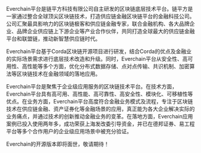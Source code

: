 
Everchain平台是链平方科技有限公司自主研发的区块链底层技术平台。链平方是一家通过整合全球顶尖区块链技术，打造供应链金融区块链平台的金融科技公司。公司汇聚最具影响力的区块链极客和供应链金融专家，联合金融机构、各大品牌企业、品牌企业供应链上下游企业等产业合作伙伴，共同打造全球最大的供应链金融平台和联盟链，推动新智慧供应链时代。

Everchain平台基于Corda区块链开源项目进行研发，结合Corda的优点及金融业的实际场景需求进行底层技术改造和升级。同时，Everchain平台从安全性、高可用性、高性能等多个方面，优化分布式数据存储、点对点传输、共识机制、加密算法等区块链技术在金融领域的落地应用。

Everchain平台是聚焦于企业级应用服务的区块链技术平台。在技术方面，Everchain平台具有高可用、高性能、高可靠性、高安全性、模块化、可移植性等优点。在业务方面，Everchain平台高度符合金融业务模式及流程，专注于区块链技术在供应链金融、资产证券化等金融场景的应用，真正能为各大企业解决实际的业务痛点，并通过技术的创新推动金融业务的变革。在落地方面，Everchain应用案例已投入使用两年多，成功荣获上海发改委引导资金，并已在德邦证券、易工程平台等多个合作用户的企业级应用场景中被充分验证。

Everchain的开源版本即将面世，敬请期待！
